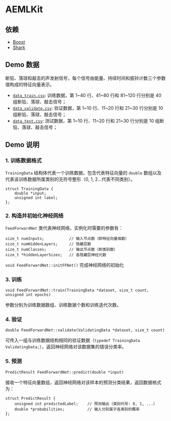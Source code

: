 # AEMLKit

## 依赖

- [Boost](http://www.boost.org/)
- [Shark](http://image.diku.dk/shark/)

## Demo 数据

断铅、落球和敲击的声发射信号，每个信号由能量、持续时间和振铃计数三个参数值构成的特征向量表示。

- [`data_train.csv`](data_train.csv): 训练数据，第 1~40 行、41~80 行和 81~120 行分别是 40 组断铅、落球、敲击信号；
- [`data_validate.csv`](data_validate.csv): 验证数据，第 1~10 行、11~20 行和 21~30 行分别是 10 组断铅、落球、敲击信号；
- [`data_test.csv`](data_test.csv): 测试数据，第 1~10 行、11~20 行和 21~30 行分别是 10 组断铅、落球、敲击信号；

## Demo 说明

### 1. 训练数据格式

`TrainingData` 结构体代表一个训练数据，包含代表特征向量的 `double` 数组以及代表该训练数据所属类别的无符号整形（0, 1, 2...代表不同类别）。

```
struct TrainingData {
    double *input;
    unsigned int label;
};
```

### 2. 构造并初始化神经网络

`FeedForwardNet` 类代表神经网络，实例化时需要的参数有：

```
size_t numInputs;           // 输入节点数（即特征向量维数）
size_t numHiddenLayers;     // 隐藏层数
size_t numClasses;          // 输出节点数（即类别数）
size_t *hiddenLayerSizes;   // 各隐藏层神经元数
```

`void FeedForwardNet::initFFNet()` 完成神经网络的初始化

### 3. 训练

```
void FeedForwardNet::train(TrainingData *dataset, size_t count, unsigned int epochs)
```

参数分别为训练数据数组、训练数据个数和训练迭代次数。

### 4. 验证

```
double FeedForwardNet::validate(ValidatingData *dataset, size_t count)
```

可传入一组与训练数据结构相同的验证数据（`typedef TrainingData ValidatingData;`），返回神经网络对该数据集的错误分类率。

### 5. 预测

```
PredictResult FeedForwardNet::predict(double *input)
```

接收一个特征向量数组，返回神经网络对该样本的预测分类结果，返回数据格式为：

```
struct PredictResult {
    unsigned int predictedLabel;    // 预测输出（类别代号: 0, 1, ...）
    double *probabilities;          // 输入分别属于各类别的概率
};
```